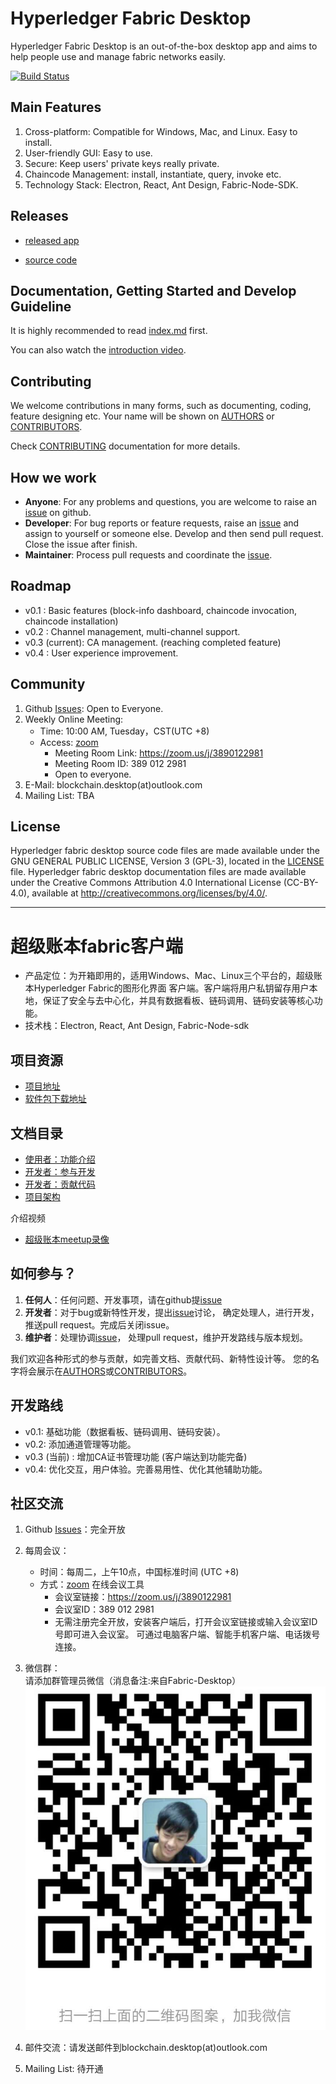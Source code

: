 # Hyperledger Fabric Desktop

Hyperledger Fabric Desktop is an out-of-the-box desktop app 
and aims to help people use and manage fabric networks easily.

[![Build Status](https://travis-ci.org/blockchain-desktop/hyperledger-fabric-desktop.svg?branch=master)](https://travis-ci.org/blockchain-desktop/hyperledger-fabric-desktop)

## Main Features

1. Cross-platform: Compatible for Windows, Mac, and Linux. Easy to install.
2. User-friendly GUI: Easy to use.
3. Secure: Keep users' private keys really private. 
4. Chaincode Management: install, instantiate, query, invoke etc.
5. Technology Stack: Electron, React, Ant Design, Fabric-Node-SDK.

## Releases

- [released app](https://github.com/blockchain-desktop/hyperledger-fabric-desktop/releases)

- [source code](https://github.com/blockchain-desktop/hyperledger-fabric-desktop)

## Documentation, Getting Started and Develop Guideline
It is highly recommended to read [index.md](doc/doc-En/index-En.md) first. 

You can also watch the [introduction video](https://wiki.hyperledger.org/download/attachments/2392116/20190228_Fabric_Desktop.mp4?version=1&modificationDate=1551429922000&api=v2). 

## Contributing

We welcome contributions in many forms, such as documenting, coding, feature designing etc. 
Your name will be shown on [AUTHORS](AUTHORS) or [CONTRIBUTORS](CONTRIBUTORS). 

Check [CONTRIBUTING](doc/doc-En/CONTRIUTING-EN.md) documentation for more details.

## How we work

- **Anyone**: For any problems and questions, you are welcome to raise an [issue](https://github.com/blockchain-desktop/hyperledger-fabric-desktop/issues) on github.
- **Developer**: For bug reports or feature requests, raise an [issue](https://github.com/blockchain-desktop/hyperledger-fabric-desktop/issues)
  and assign to yourself or someone else. Develop and then send pull request. Close the issue after finish.
- **Maintainer**: Process pull requests and coordinate the [issue](https://github.com/blockchain-desktop/hyperledger-fabric-desktop/issues).

## Roadmap
- v0.1 : Basic features (block-info dashboard, chaincode invocation, chaincode installation)
- v0.2 : Channel management, multi-channel support.  
- v0.3 (current): CA management. (reaching completed feature)
- v0.4 : User experience improvement.

## Community
1. Github [Issues](https://github.com/blockchain-desktop/hyperledger-fabric-desktop/issues): Open to Everyone.
1. Weekly Online Meeting:
    * Time: 10:00 AM, Tuesday，CST(UTC +8)
    * Access: [zoom](https://zoom.us/download#client_4meeting)
        * Meeting Room Link: https://zoom.us/j/3890122981
        * Meeting Room ID: 389 012 2981
        * Open to everyone.
1. E-Mail: blockchain.desktop(at)outlook.com
1. Mailing List: TBA

## License

Hyperledger fabric desktop source code files are made available under the GNU GENERAL PUBLIC LICENSE,
Version 3 (GPL-3), located in the [LICENSE](LICENSE) file. Hyperledger fabric desktop documentation 
files are made available under the Creative Commons Attribution 4.0 International License (CC-BY-4.0), 
available at http://creativecommons.org/licenses/by/4.0/.

---

# 超级账本fabric客户端

* 产品定位：为开箱即用的，适用Windows、Mac、Linux三个平台的，超级账本Hyperledger Fabric的图形化界面
客户端。客户端将用户私钥留存用户本地，保证了安全与去中心化，并具有数据看板、链码调用、链码安装等核心功能。
* 技术栈：Electron, React, Ant Design, Fabric-Node-sdk  

## 项目资源
- [项目地址](https://github.com/blockchain-desktop/hyperledger-fabric-desktop)  
- [软件包下载地址](https://github.com/blockchain-desktop/hyperledger-fabric-desktop/releases)  

## 文档目录
* [使用者：功能介绍](doc/doc-Ch/tutorial-Ch.md)  
* [开发者：参与开发](doc/doc-Ch/coding-guidelines-Ch.md) 
* [开发者：贡献代码](doc/doc-Ch/CONTRIBUTING-Ch.md)   
* [项目架构](./doc/architect.md)

介绍视频  
* [超级账本meetup录像](https://pan.baidu.com/s/1VU_bt4Oo_OJtk5DhCZ3L4A)

## 如何参与？

1. **任何人**：任何问题、开发事项，请在github提[issue](https://github.com/blockchain-desktop/hyperledger-fabric-desktop/issues)
2. **开发者**：对于bug或新特性开发，提出[issue](https://github.com/blockchain-desktop/hyperledger-fabric-desktop/issues)讨论，
    确定处理人，进行开发，推送pull request。完成后关闭issue。
3. **维护者**：处理协调[issue](https://github.com/blockchain-desktop/hyperledger-fabric-desktop/issues)，
    处理pull request，维护开发路线与版本规划。

我们欢迎各种形式的参与贡献，如完善文档、贡献代码、新特性设计等。
您的名字将会展示在[AUTHORS](AUTHORS)或[CONTRIBUTORS](CONTRIBUTORS)。


## 开发路线
* v0.1: 基础功能（数据看板、链码调用、链码安装）。
* v0.2: 添加通道管理等功能。
* v0.3 (当前) : 增加CA证书管理功能 (客户端达到功能完备)
* v0.4: 优化交互，用户体验。完善易用性、优化其他辅助功能。

## 社区交流

1. Github [Issues](https://github.com/blockchain-desktop/hyperledger-fabric-desktop/issues)：完全开放
    
1. 每周会议：
    * 时间：每周二，上午10点，中国标准时间 (UTC +8)
    * 方式：[zoom](https://zoom.us/download#client_4meeting) 在线会议工具
        * 会议室链接：https://zoom.us/j/3890122981   
        * 会议室ID：389 012 2981  
        * 无需注册完全开放，安装客户端后，打开会议室链接或输入会议室ID号即可进入会议室。
        可通过电脑客户端、智能手机客户端、电话拨号连接。

1. 微信群：  
请添加群管理员微信（消息备注:来自Fabric-Desktop）
![wechat](doc/img/img-Ch/wechat-admin.jpeg)

1. 邮件交流：请发送邮件到blockchain.desktop(at)outlook.com

1. Mailing List: 待开通


